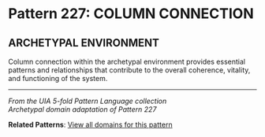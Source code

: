 # Pattern 227: COLUMN CONNECTION

## ARCHETYPAL ENVIRONMENT

Column connection within the archetypal environment provides essential patterns and relationships that contribute to the overall coherence, vitality, and functioning of the system.

---

*From the UIA 5-fold Pattern Language collection*  
*Archetypal domain adaptation of Pattern 227*

**Related Patterns**: [View all domains for this pattern](../../UIA/md/T227%20COLUMN%20CONNECTION.md)
